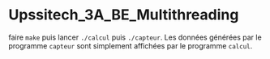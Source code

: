 # Upssitech_3A_BE_Multithreading
faire `make` puis lancer `./calcul` puis `./capteur`.
Les données générées par le programme `capteur` sont simplement affichées par le programme `calcul`.
